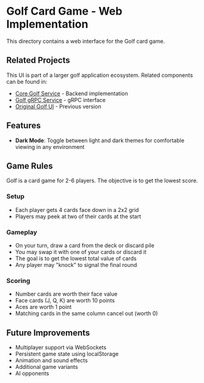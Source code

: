 # Golf Card Game - Web Implementation

This directory contains a web interface for the Golf card game.

## Related Projects

This UI is part of a larger golf application ecosystem. Related components can be found in:
- [Core Golf Service](../../cpp/golf_service) - Backend implementation
- [Golf gRPC Service](../../cpp/golf_grpc) - gRPC interface
- [Original Golf UI](../golf_ui) - Previous version

## Features
- **Dark Mode**: Toggle between light and dark themes for comfortable viewing in any environment

## Game Rules
Golf is a card game for 2-6 players. The objective is to get the lowest score.

### Setup
- Each player gets 4 cards face down in a 2x2 grid
- Players may peek at two of their cards at the start

### Gameplay
- On your turn, draw a card from the deck or discard pile
- You may swap it with one of your cards or discard it
- The goal is to get the lowest total value of cards
- Any player may "knock" to signal the final round

### Scoring
- Number cards are worth their face value
- Face cards (J, Q, K) are worth 10 points
- Aces are worth 1 point
- Matching cards in the same column cancel out (worth 0)

## Future Improvements
- Multiplayer support via WebSockets
- Persistent game state using localStorage
- Animation and sound effects
- Additional game variants
- AI opponents
